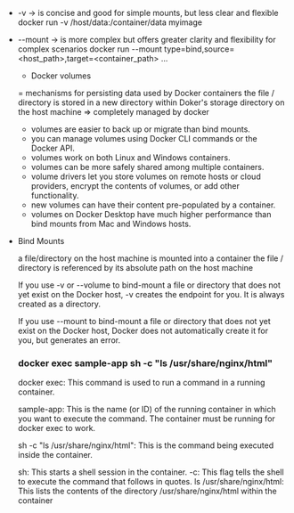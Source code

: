 * -v 
    -> is concise and good for simple mounts, but less clear and flexible
    docker run -v /host/data:/container/data myimage

* --mount 
    -> is more complex but offers greater clarity and flexibility for complex scenarios
    docker run --mount type=bind,source=<host_path>,target=<container_path> ...


    * Docker volumes

    = mechanisms for persisting data used by Docker containers
    the file / directory is stored in a new directory within Doker's storage directory on the host machine
    => completely managed by docker

    - volumes are easier to back up or migrate than bind mounts.
    - you can manage volumes using Docker CLI commands or the Docker API.
    - volumes work on both Linux and Windows containers.
    - volumes can be more safely shared among multiple containers.
    - volume drivers let you store volumes on remote hosts or cloud providers, encrypt the contents of volumes, or add other functionality.
    - new volumes can have their content pre-populated by a container.
    - volumes on Docker Desktop have much higher performance than bind mounts from Mac and Windows hosts.


* Bind Mounts

    a file/directory on the host machine is mounted into a container
    the file / directory is referenced by its absolute path on the host machine

    If you use -v or --volume to bind-mount a file or directory that does not yet exist on the Docker host, -v creates the endpoint for you. It is always created as a directory.

    If you use --mount to bind-mount a file or directory that does not yet exist on the Docker host, Docker does not automatically create it for you, but generates an error.


    ### docker exec sample-app sh -c "ls /usr/share/nginx/html"

    docker exec: This command is used to run a command in a running container.

    sample-app: This is the name (or ID) of the running container in which you want to execute the command. The container must be running for docker exec to work.

    sh -c "ls /usr/share/nginx/html": This is the command being executed inside the container.

    sh: This starts a shell session in the container.
    -c: This flag tells the shell to execute the command that follows in quotes.
    ls /usr/share/nginx/html: This lists the contents of the directory /usr/share/nginx/html within the container